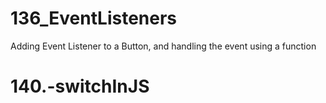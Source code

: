 # 136_EventListeners
Adding Event Listener to a Button, and handling the event using a function 
# 140.-switchInJS
